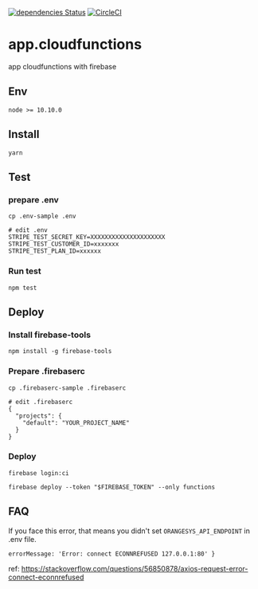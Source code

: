 [![dependencies Status](https://david-dm.org/orangesys/app.cloudfunctions/status.svg)](https://david-dm.org/orangesys/app.cloudfunctions)
[![CircleCI](https://circleci.com/gh/orangesys/app.cloudfunctions.svg?style=svg)](https://circleci.com/gh/orangesys/app.cloudfunctions)

# app.cloudfunctions

app cloudfunctions with firebase

## Env

```
node >= 10.10.0
```

## Install

```
yarn
```

## Test

### prepare .env

```
cp .env-sample .env
```

```
# edit .env
STRIPE_TEST_SECRET_KEY=XXXXXXXXXXXXXXXXXXXXX
STRIPE_TEST_CUSTOMER_ID=xxxxxxx
STRIPE_TEST_PLAN_ID=xxxxxx
```

### Run test

```
npm test
```

## Deploy

### Install firebase-tools

```
npm install -g firebase-tools
```

### Prepare .firebaserc

```
cp .firebaserc-sample .firebaserc
```

```
# edit .firebaserc
{
  "projects": {
    "default": "YOUR_PROJECT_NAME"
  }
}
```

### Deploy

```
firebase login:ci

firebase deploy --token "$FIREBASE_TOKEN" --only functions
```

## FAQ

If you face this error, that means you didn't set `ORANGESYS_API_ENDPOINT` in .env file.

```
errorMessage: 'Error: connect ECONNREFUSED 127.0.0.1:80' }
```

ref: https://stackoverflow.com/questions/56850878/axios-request-error-connect-econnrefused
